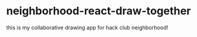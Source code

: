 # neighborhood-react-draw-together
this is my collaborative drawing app for hack club neighborhood!
